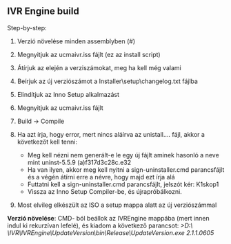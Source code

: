 ## IVR Engine build

Step-by-step:

1. Verzió növelése minden assemblyben (#)
2. Megnyitjuk az ucmaivr.iss fájlt (ez az install script)
3. Átírjuk az elején a verziszámokat, meg ha kell még valami
4. Beírjuk az új verziószámot a Installer\setup\changelog.txt fájlba
5. Elindítjuk az Inno Setup alkalmazást
6. Megnyitjuk az ucmaivr.iss fájlt
7. Build -> Compile
8. Ha azt írja, hogy error, mert nincs aláírva az unistall…. fájl, akkor a következőt kell tenni:
    
    - Meg kell nézni nem generált-e le egy új fájlt aminek hasonló a neve mint uninst-5.5.9 (a)f317d3c28c.e32
    - Ha van ilyen, akkor meg kell nyitni a sign-uninstaller.cmd parancsfájlt és a végén átírni erre a névre, hogy majd ezt írja alá
    - Futtatni kell a sign-uninstaller.cmd parancsfájlt, jelszót kér: K1skop1
    - Vissza az Inno Setup Compiler-be, és újrapróbálkozni.
9. Most elvileg elkészült az ISO a setup mappa alatt az új verziószámmal

**Verzió növelése**: CMD- ból beállok az IVREngine mappába (mert innen indul ki rekurzívan lefelé), és kiadom a következő parancsot: *>D:\ \IVR\IVREngine\UpdateVersion\bin\Release\UpdateVersion.exe 2.1.1.0605*